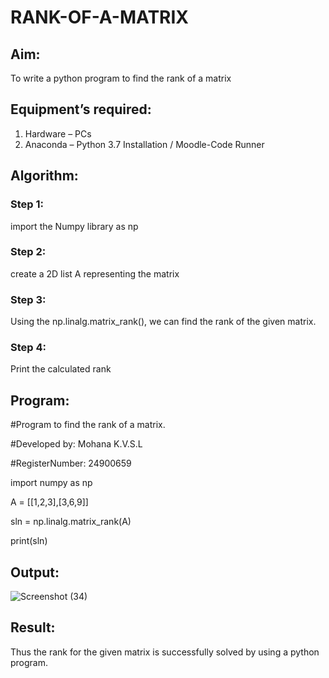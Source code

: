 # RANK-OF-A-MATRIX
## Aim:
To write a python program to find the rank of a matrix
## Equipment’s required:
1. 	Hardware – PCs
2. 	Anaconda – Python 3.7 Installation / Moodle-Code Runner
## Algorithm:
### Step 1: 
import the Numpy library as np
### Step 2: 
create a 2D list A representing the matrix
### Step 3:
Using the np.linalg.matrix_rank(), we can find the rank of the given matrix.
### Step 4:
Print the calculated rank
## Program:
#Program to find the rank of a matrix.

#Developed by: Mohana K.V.S.L

#RegisterNumber: 24900659

import numpy as np

A = [[1,2,3],[3,6,9]]

sln = np.linalg.matrix_rank(A)

print(sln)
## Output:
![Screenshot (34)](https://github.com/user-attachments/assets/f6abc822-c4dd-4dc1-a77b-7ad9d94ee224)

## Result:
Thus the rank for the given matrix is successfully solved by  using a python program.

